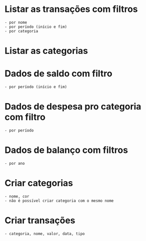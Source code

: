 # Listar as transações com filtros

    - por nome 
    - por período (início e fim)
    - por categoria 

# Listar as categorias 

# Dados de saldo com filtro 

    - por período (início e fim)

# Dados de despesa pro categoria com filtro

    - por período

# Dados de balanço com filtros

    - por ano

# Criar categorias 

    - nome, cor
    - não é possível criar categoria com o mesmo nome 

# Criar transações

    - categoria, nome, valor, data, tipo
